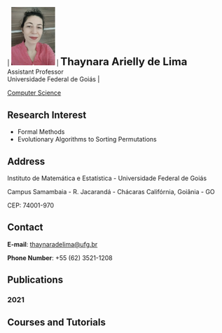 | <img src="foto.jpg" alt="drawing" width="100"/> | **<font size="+2">Thaynara Arielly de Lima</font>**<br>Assistant Professor<br>Universidade Federal de Goiás |

<a href="http://www.cic.unb.br">Computer Science</a> 

## Research Interest

- Formal Methods
- Evolutionary Algorithms to Sorting Permutations

## Address

Instituto de Matemática e Estatística - Universidade Federal de Goiás

Campus Samambaia - R. Jacarandá - Chácaras Califórnia, Goiânia - GO

CEP: 74001-970

## Contact
**E-mail**: thaynaradelima@ufg.br

**Phone Number**: +55 (62) 3521-1208

## Publications

### 2021

## Courses and Tutorials
